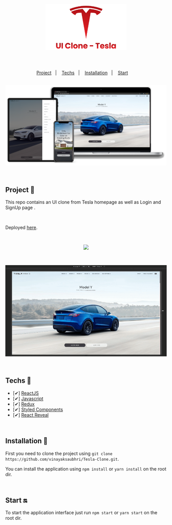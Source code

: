 <p align="center">
  <img src="public\images\transparentBanner.png" width="50%"/>
</p>

<br>

<div align="center" style="margin: 20px; text-align: center">

</div>

##

<p align="center">
  <a href="#project-star2">Project</a>&nbsp;&nbsp;&nbsp;|&nbsp;&nbsp;&nbsp;
  <a href="#techs-rocket">Techs</a>&nbsp;&nbsp;&nbsp;|&nbsp;&nbsp;&nbsp;
  <a href="#installation-wrench">Installation</a>&nbsp;&nbsp;&nbsp;|&nbsp;&nbsp;&nbsp;
  <a href="#start-on">Start</a>&nbsp;&nbsp;&nbsp;&nbsp;&nbsp;&nbsp;
 
</p>

##

<p align="center">
  <img src="public\images\banner.png"/>
</p>

<br>

## Project 🌟

This repo contains an UI clone from Tesla homepage as well as Login and SignUp page .

<br>

Deployed [here](tesla-clone-4f8b3.firebaseapp.com/).

<br>

<p align="center">
  <img src="public\images\tesla-1.gif"/>
</p>

<br>

<p align="center">
  <img src="public\images\tesla-2.gif"/>
</p>

<br>

## Techs 🚀

- [✔] [ReactJS](https://reactjs.org)
- [✔] [Javascript](https://developer.mozilla.org/en-US/docs/Web/JavaScript)
- [✔] [Redux](https://redux.js.org/)
- [✔] [Styled Components](https://styled-components.com/)
- [✔] [React Reveal](https://www.react-reveal.com/)

<br>

## Installation 🔧

First you need to clone the project using `git clone https://github.com/vinayaksaubhri/Tesla-Clone.git`.

You can install the application using `npm install` or `yarn install` on the root dir.

<br>

## Start 🔛

To start the application interface just run `npm start` or `yarn start` on the root dir.

<br>
